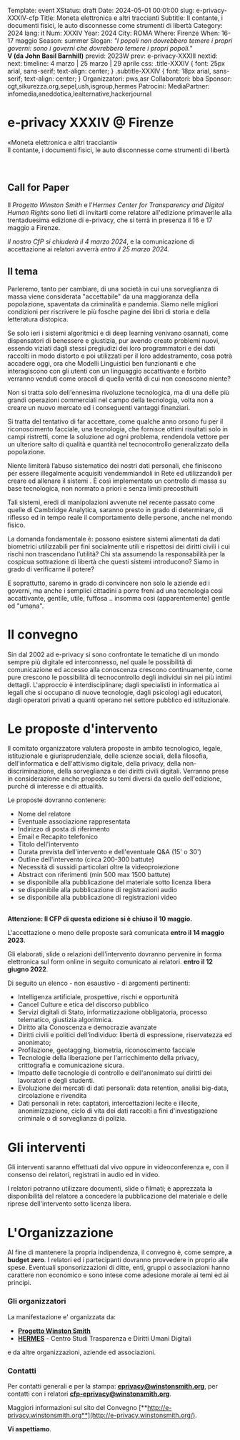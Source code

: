 Template: event
XStatus: draft
Date: 2024-05-01 00:01:00
slug: e-privacy-XXXIV-cfp
Title: Moneta elettronica e altri traccianti
Subtitle: Il contante, i documenti fisici, le auto disconnesse come strumenti di libertà
Category: 2024
lang: it
Num: XXXIV
Year: 2024
City: ROMA
Where: Firenze
When: 16-17 maggio
Season: summer
Slogan: <i>"I popoli non dovrebbero temere i propri governi: sono i governi che dovrebbero temere i propri popoli."</i><br/><b>V (da John Basil Barnhill)</b>
previd: 2023W
prev: e-privacy-XXXIII
nextid:
next:
timeline: 4 marzo | 25 marzo | 29 aprile
css: .title-XXXIV { font: 25px arial, sans-serif; text-align: center; }   .subtitle-XXXIV { font: 18px arial, sans-serif; text-align: center; } 
Organizzatori: pws,asr
Collaboratori: bba
Sponsor: cgt,sikurezza.org,sepel,ush,isgroup,hermes
Patrocini: 
MediaPartner: infomedia,aneddotica,lealternative,hackerjournal



e-privacy XXXIV @ Firenze
===============================

<div class="title-XXXIV">«Moneta elettronica e altri traccianti»</div>

<div class="subtitle-XXXIV">Il contante, i documenti fisici, le auto disconnesse come strumenti di libertà</div>

<br>

<!-- b class="avviso">Attenzione: Il CFP di questa edizione si è chiuso il 10 maggio.</b -->

<!-- b class="avviso">Attenzione:</b> Questa edizione di e-privacy sarà a numero chiuso. 
Per iscriversi in lista d'attesa per l'accesso compilare questo <a href="/iscrizione-lista-dattesa-eprivacy.html">form</a>. Grazie. -->

<br/>


Call for Paper
--------------

Il *Progetto Winston Smith* e l'*Hermes Center for Transparency and
Digital Human Rights* sono lieti di invitarti come relatore all'edizione
primaverile alla trentaduesima edizione di e-privacy, che si terrà in
presenza il 16 e 17 maggio a Firenze.

*Il nostro CfP si chiuderà il 4 marzo 2024*, e la comunicazione di
accettazione ai relatori avverrà *entro il 25 marzo 2024.*

Il tema
-------

Parleremo, tanto per cambiare, di una società in cui una sorveglianza di massa viene considerata "accettabile" da una maggioranza della popolazione, spaventata da criminalità e pandemia. Siamo nelle migliori condizioni per riscrivere le più fosche pagine dei libri di storia e della letteratura distopica.

Se solo ieri i sistemi algoritmici e di deep learning venivano osannati, come dispensatori di benessere e giustizia, pur avendo creato problemi nuovi, essendo viziati dagli stessi pregiudizi dei loro programmatori e dei dati raccolti in modo distorto e poi utilizzati per il loro addestramento, cosa potrà accadere oggi, ora che Modelli Linguistici ben funzionanti e che interagiscono con gli utenti con un linguaggio accattivante e forbito verranno venduti come oracoli di quella verità di cui non conoscono niente?

Non si tratta solo dell'ennesima rivoluzione tecnologica, ma di una delle più grandi operazioni commerciali nel campo della tecnologia, volta non a creare un nuovo mercato ed i conseguenti vantaggi finanziari.

Si tratta del tentativo di far accettare, come qualche anno orsono fu per il riconoscimento facciale, una tecnologia, che fornisce ottimi risultati solo in campi ristretti, come la soluzione ad ogni problema, rendendola vettore per un ulteriore salto di qualità e quantità nel tecnocontrollo generalizzato della popolazione.

Niente limiterà l’abuso sistematico dei nostri dati personali, che finiscono per essere illegalmente acquisiti vendemmiandoli in Rete ed utilizzandoli per creare ed allenare il sistemi . È così implementato un controllo di massa su base tecnologica, non normato a priori e senza limiti precostituiti

Tali sistemi, eredi di manipolazioni avvenute nel recente passato come quelle di Cambridge Analytica, saranno presto in grado di determinare, di riflesso ed in tempo reale il comportamento delle persone, anche nel mondo fisico.

La domanda fondamentale è: possono esistere sistemi alimentati da dati biometrici utilizzabili per fini socialmente utili e rispettosi dei diritti civili i cui rischi non trascendano l’utilità? Chi sta assumendo la responsabilità per la cospicua sottrazione di libertà che questi sistemi introducono? Siamo in grado di verificarne il potere?

E soprattutto, saremo in grado di convincere non solo le aziende ed i governi, ma anche i semplici cittadini a porre freni ad una tecnologia cosi accattivante, gentile, utile, fuffosa .. insomma così (apparentemente) gentle ed "umana".
 

Il convegno
===========

Sin dal 2002 ad e-privacy si sono confrontate le tematiche di un mondo
sempre più digitale ed interconnesso, nel quale le possibilità di
comunicazione ed accesso alla conoscenza crescono continuamente, come
pure crescono le possibilità di tecnocontrollo degli individui sin nei
più intimi dettagli. L'approccio è interdisciplinare; dagli specialisti
in informatica ai legali che si occupano di nuove tecnologie, dagli
psicologi agli educatori, dagli operatori privati a quanti operano nel
settore pubblico ed istituzionale.

Le proposte d'intervento
=========================

Il comitato organizzatore valuterà proposte in ambito tecnologico,
legale, istituzionale e giurisprudenziale, delle scienze sociali, della
filosofia, dell'informatica e dell'attivismo digitale, della privacy,
della non-discriminazione, della sorveglianza e dei diritti civili
digitali. Verranno prese in considerazione anche proposte su temi
diversi da quello dell'edizione, purché di interesse e di attualità.

Le proposte dovranno contenere:

-   Nome del relatore
-   Eventuale associazione rappresentata
-   Indirizzo di posta di riferimento
-   Email e Recapito telefonico
-   Titolo dell'intervento
-   Durata prevista dell'intervento e dell'eventuale Q&A (15' o 30')
-   Outline dell'intervento (circa 200-300 battute)
-   Necessità di sussidi particolari oltre la videoproiezione
-   Abstract con riferimenti (min 500 max 1500 battute)
-   se disponibile alla pubblicazione del materiale sotto licenza libera
-   se disponibile alla pubblicazione di registrazioni audio
-   se disponibile alla pubblicazione di registrazioni video

<br/>
<b class="avviso">Attenzione: Il CFP di questa edizione si è chiuso il 10 maggio.</b>

L'accettazione o meno delle proposte sarà comunicata **entro il 14 maggio 2023**.

Gli elaborati, slide o relazioni dell'intervento dovranno pervenire in
forma elettronica sul form online in seguito comunicato ai relatori.
**entro il 12 giugno 2022**.

Di seguito un elenco - non esaustivo - di argomenti pertinenti:

-   Intelligenza artificiale, prospettive, rischi e opportunità
-   Cancel Culture e etica del discorso pubblico
-   Servizi digitali di Stato, informatizzazione obbligatoria, processo
    telematico, giustizia algoritmica.
-   Diritto alla Conoscenza e democrazie avanzate
-   Diritti civili e politici dell'individuo: libertà di espressione,
    riservatezza ed anonimato;
-   Profilazione, geotagging, biometria, riconoscimento facciale
-   Tecnologie della liberazione per l'arricchimento della privacy,
    crittografia e comunicazione sicura.
-   Impatto delle tecnologie di controllo e dell'anonimato sui diritti
    dei lavoratori e degli studenti.
-   Evoluzione dei mercati di dati personali: data retention, analisi
    big-data, circolazione e rivendita
-   Dati personali in rete: captatori, intercettazioni lecite e
    illecite, anonimizzazione, ciclo di vita dei dati raccolti a fini
    d'investigazione criminale o di sorveglianza di polizia.

Gli interventi
==============

Gli interventi saranno effettuati dal vivo oppure in videoconferenza e,
con il consenso dei relatori, registrati in audio ed in video.

I relatori potranno utilizzare documenti, slide o filmati; è apprezzata
la disponibilità del relatore a concedere la pubblicazione del materiale
e delle riprese dell'intervento sotto licenza libera.

L'Organizzazione
=================

Al fine di mantenere la propria indipendenza, il convegno è, come
sempre, **a budget zero**. I relatori ed i partecipanti dovranno
provvedere in proprio alle spese. Eventuali sponsorizzazioni di ditte,
enti, gruppi o associazioni hanno carattere non economico e sono intese
come adesione morale ai temi ed ai principi.

### Gli organizzatori

La manifestazione e' organizzata da:

-   [**Progetto Winston Smith**](http://pws.winstonsmith.org/)
-   [**HERMES**](http://logioshermes.org/) - Centro Studi Trasparenza e
    Diritti Umani Digitali

e da altre organizzazioni, aziende ed associazioni.

### Contatti

Per contatti generali e per la stampa:
[**eprivacy@winstonsmith.org**](mailto:eprivacy@winstonsmith.org), per
contatti con i relatori
[**cfp-eprivacy@winstonsmith.org**](mailto:cfp-eprivacy@winstonsmith.org).

Maggiori informazioni sul sito del Convegno
[**http://e-privacy.winstonsmith.org**](http://e-privacy.winstonsmith.org/).

**Vi aspettiamo**.
